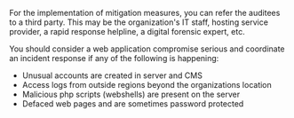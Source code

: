 For the implementation of mitigation measures, you can refer the auditees to a third party. This may be the organization's IT staff, hosting service provider, a rapid response helpline, a digital forensic expert, etc.

You should consider a web application compromise serious and coordinate an incident response if any of the following is happening:

- Unusual accounts are created in server and CMS
- Access logs from outside regions beyond the organizations location
- Malicious php scripts (webshells) are present on the server
- Defaced web pages and are sometimes password protected